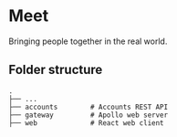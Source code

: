 # Meet

Bringing people together in the real world.

## Folder structure

```
.
├── ...
├── accounts        # Accounts REST API
├── gateway         # Apollo web server
├── web             # React web client
```

